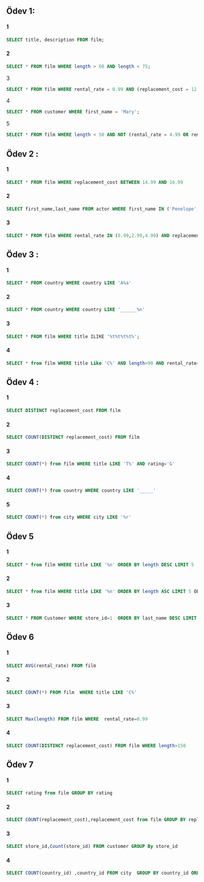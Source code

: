 ## Ödev 1: 

#### 1
~~~sql
SELECT title, description FROM film;
~~~  
#### 2
~~~sql
SELECT * FROM film WHERE length > 60 AND length < 75;
~~~

3
~~~sql
SELECT * FROM film WHERE rental_rate = 0.99 AND (replacement_cost = 12.99 OR replacement_cost = 28.99);
~~~
4
~~~sql
SELECT * FROM customer WHERE first_name = 'Mary';
~~~
5
~~~sql
SELECT * FROM film WHERE length < 50 AND NOT (rental_rate = 4.99 OR rental_rate = 2.99) 
~~~

## Ödev 2 :

#### 1
~~~sql
SELECT * FROM film WHERE replacement_cost BETWEEN 14.99 AND 16.99
~~~


#### 2
~~~sql
SELECT first_name,last_name FROM actor WHERE first_name IN ('Penelope','Nick','Ed')
~~~


#### 3
~~~sql
SELECT * FROM film WHERE rental_rate IN (0.99,2.99,4.99) AND replacement_cost IN (12.99,15.99,28.99)
~~~

## Ödev 3 :


#### 1
~~~sql
SELECT * FROM country WHERE country LIKE 'A%a'
~~~

#### 2
~~~sql
SELECT * FROM country WHERE country LIKE '______%n' 
~~~


#### 3
~~~sql
SELECT * FROM film WHERE title ILIKE '%t%t%t%t%';
~~~

#### 4
~~~sql
SELECT * from film WHERE title Like 'C%' AND length>90 AND rental_rate=2.99
~~~


## Ödev 4 :

#### 1 
~~~sql
SELECT DISTINCT replacement_cost FROM film
~~~

#### 2
~~~sql
SELECT COUNT(DISTINCT replacement_cost) FROM film
~~~

#### 3

~~~sql
SELECT COUNT(*) from film WHERE title LIKE 'T%' AND rating='G'
~~~

#### 4

~~~sql
SELECT COUNT(*) from country WHERE country LIKE '_____'
~~~



#### 5

~~~sql
SELECT COUNT(*) from city WHERE city LIKE '%r'
~~~


## Ödev 5 


#### 1

~~~sql
SELECT * from film WHERE title LIKE '%n' ORDER BY length DESC LIMIT 5
~~~

#### 2

~~~sql
SELECT * from film WHERE title LIKE '%n' ORDER BY length ASC LIMIT 5 OFFSET 5
~~~

#### 3
~~~sql
SELECT * FROM Customer WHERE store_id=1  ORDER BY last_name DESC LIMIT 4
~~~

## Ödev 6

#### 1
~~~sql
SELECT AVG(rental_rate) FROM film 
~~~

#### 2
~~~sql
SELECT COUNT(*) FROM film  WHERE title LIKE 'C%'
~~~


#### 3
~~~sql
SELECT Max(length) FROM film WHERE  rental_rate=0.99 
~~~

#### 4
~~~sql
SELECT COUNT(DISTINCT replacement_cost) FROM film WHERE length>150
~~~

## Ödev 7

#### 1
~~~sql
SELECT rating from film GROUP BY rating
~~~

#### 2
~~~sql
SELECT COUNT(replacement_cost),replacement_cost from film GROUP BY replacement_cost HAVING COUNT(replacement_cost)>50
~~~


#### 3
~~~sql
SELECT store_id,Count(store_id) FROM customer GROUP By store_id
~~~

#### 4
~~~sql
SELECT COUNT(country_id) ,country_id FROM city  GROUP BY country_id ORDER BY COUNT (country_id) DESC LIMIT 1
~~~





